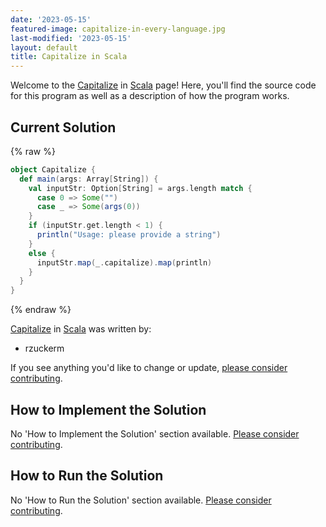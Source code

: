 ```yaml
---
date: '2023-05-15'
featured-image: capitalize-in-every-language.jpg
last-modified: '2023-05-15'
layout: default
title: Capitalize in Scala
---
```


Welcome to the [Capitalize](https://sampleprograms.io/projects/capitalize) in [Scala](https://sampleprograms.io/languages/scala) page! Here, you'll find the source code for this program as well as a description of how the program works.

## Current Solution

{% raw %}

```scala
object Capitalize {
  def main(args: Array[String]) {
    val inputStr: Option[String] = args.length match {
      case 0 => Some("")
      case _ => Some(args(0))
    }
    if (inputStr.get.length < 1) {
      println("Usage: please provide a string")
    }
    else {
      inputStr.map(_.capitalize).map(println)
    }
  }
}
```

{% endraw %}

[Capitalize](https://sampleprograms.io/projects/capitalize) in [Scala](https://sampleprograms.io/languages/scala) was written by:

- rzuckerm

If you see anything you'd like to change or update, [please consider contributing](https://github.com/TheRenegadeCoder/sample-programs).

## How to Implement the Solution

No 'How to Implement the Solution' section available. [Please consider contributing](https://github.com/TheRenegadeCoder/sample-programs-website).

## How to Run the Solution

No 'How to Run the Solution' section available. [Please consider contributing](https://github.com/TheRenegadeCoder/sample-programs-website).